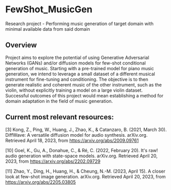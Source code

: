 # FewShot_MusicGen
Research project - Performing music generation of target domain with minimal available data from said domain

## Overview 

Project aims to explore the potential of using Generative Adversarial Networks (GANs) and/or diffusion models for few-shot conditional generation of music. Starting with a pre-trained model for piano music generation, we intend to leverage a small dataset of a different musical instrument for fine-tuning and conditioning. The objective is to then generate realistic and coherent music of the other instrument, such as the violin, without explicitly training a model on a large violin dataset. Successful outcomes of this project would mean establishing a method for domain adaptation in the field of music generation.

## Current most relevant resources:

[3] Kong, Z., Ping, W., Huang, J., Zhao, K., & Catanzaro, B. (2021, March 30). DiffWave: A versatile diffusion model for audio synthesis. arXiv.org. Retrieved April 18, 2023, from https://arxiv.org/abs/2009.09761

[10] Goel, K., Gu, A., Donahue, C., & Ré, C. (2022, February 20). It's raw! audio generation with state-space models. arXiv.org. Retrieved April 20, 2023, from https://arxiv.org/abs/2202.09729

[11] Zhao, Y., Ding, H., Huang, H., & Cheung, N.-M. (2023, April 15). A closer look at few-shot image generation. arXiv.org. Retrieved April 20, 2023, from https://arxiv.org/abs/2205.03805
